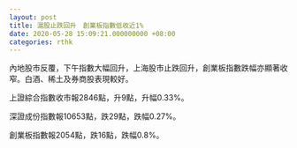 ```yaml
---
layout: post
title: 滬股止跌回升　創業板指數低收近1%
date: 2020-05-28 15:09:21.000000000 +08:00
categories: rthk
---
```


內地股市反覆，下午指數大幅回升，上海股市止跌回升，創業板指數跌幅亦顯著收窄。白酒、稀土及券商股表現較好。

上證綜合指數收市報2846點，升9點，升幅0.33%。

深證成份指數報10653點，跌29點，跌幅0.27%。

創業板指數報2054點，跌16點，跌幅0.8%。

